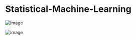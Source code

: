 # Statistical-Machine-Learning

![image](https://github.com/user-attachments/assets/ac4daf12-20f8-428b-8618-ba5b1d5f0d6b)

![image](https://github.com/user-attachments/assets/380d3543-3887-4b5f-bd9d-d655b60dc831)

